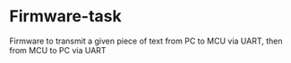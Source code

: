 # Firmware-task
Firmware to transmit a given piece of text from PC to MCU via UART, then from MCU to PC via UART
